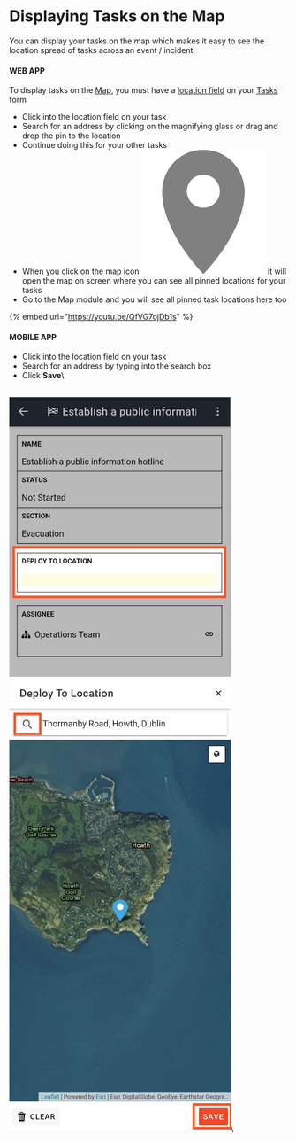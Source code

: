 # Displaying Tasks on the Map

You can display your tasks on the map which makes it easy to see the location spread of tasks across an event / incident.

#### WEB APP

To display tasks on the [Map](./), you must have a [location field](../admin-area/templates/form-builder-and-field-types/) on your [Tasks](../task-boards/) form 

* Click into the location field on your task
* Search for an address by clicking on the magnifying glass or drag and drop the pin to the location
* Continue doing this for your other tasks
* When you click on the map icon ![Image Placeholder](<../../.gitbook/assets/map icon.png>) it will open the map on screen where you can see all pinned locations for your tasks
* Go to the Map module and you will see all pinned task locations here too

{% embed url="https://youtu.be/QfVG7ojDb1s" %}

#### MOBILE APP

* Click into the location field on your task
* Search for an address by typing into the search box
* Click **Save**\


\
![Image Placeholder](<../../.gitbook/assets/displaying tasks on the map 1.png>)![Image Placeholder](<../../.gitbook/assets/displaying tasks on the map 2.png>)\


